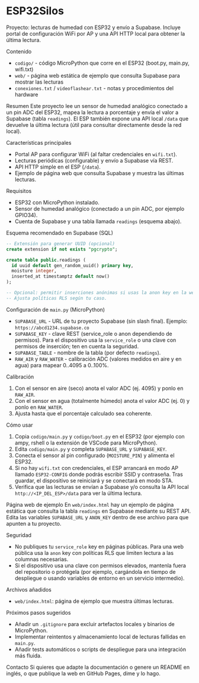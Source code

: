 # ESP32Silos

Proyecto: lecturas de humedad con ESP32 y envío a Supabase. Incluye portal de configuración WiFi por AP y una API HTTP local para obtener la última lectura.

Contenido
- `codigo/` - código MicroPython que corre en el ESP32 (boot.py, main.py, wifi.txt)
- `web/` - página web estática de ejemplo que consulta Supabase para mostrar las lecturas
- `conexiones.txt` / `videoflashear.txt` - notas y procedimientos del hardware

Resumen
Este proyecto lee un sensor de humedad analógico conectado a un pin ADC del ESP32, mapea la lectura a porcentaje y envía el valor a Supabase (tabla `readings`). El ESP también expone una API local `/data` que devuelve la última lectura (útil para consultar directamente desde la red local).

Características principales
- Portal AP para configurar WiFi (al faltar credenciales en `wifi.txt`).
- Lecturas periódicas (configurable) y envío a Supabase vía REST.
- API HTTP simple en el ESP (`/data`).
- Ejemplo de página web que consulta Supabase y muestra las últimas lecturas.

Requisitos
- ESP32 con MicroPython instalado.
- Sensor de humedad analógico (conectado a un pin ADC, por ejemplo GPIO34).
- Cuenta de Supabase y una tabla llamada `readings` (esquema abajo).

Esquema recomendado en Supabase (SQL)
```sql
-- Extensión para generar UUID (opcional)
create extension if not exists "pgcrypto";

create table public.readings (
  id uuid default gen_random_uuid() primary key,
  moisture integer,
  inserted_at timestamptz default now()
);

-- Opcional: permitir inserciones anónimas si usas la anon key en la web
-- Ajusta políticas RLS según tu caso.
```

Configuración de `main.py` (MicroPython)
- `SUPABASE_URL` - URL de tu proyecto Supabase (sin slash final). Ejemplo: `https://abcd1234.supabase.co`
- `SUPABASE_KEY` - clave REST (service_role o anon dependiendo de permisos). Para el dispositivo usa la `service_role` o una clave con permisos de inserción; ten en cuenta la seguridad.
- `SUPABASE_TABLE` - nombre de la tabla (por defecto `readings`).
- `RAW_AIR` y `RAW_WATER` - calibración ADC (valores medidos en aire y en agua) para mapear 0..4095 a 0..100%.

Calibración
1. Con el sensor en aire (seco) anota el valor ADC (ej. 4095) y ponlo en `RAW_AIR`.
2. Con el sensor en agua (totalmente húmedo) anota el valor ADC (ej. 0) y ponlo en `RAW_WATER`.
3. Ajusta hasta que el porcentaje calculado sea coherente.

Cómo usar
1. Copia `codigo/main.py` y `codigo/boot.py` en el ESP32 (por ejemplo con ampy, rshell o la extensión de VSCode para MicroPython).
2. Edita `codigo/main.py` y completa `SUPABASE_URL` y `SUPABASE_KEY`.
3. Conecta el sensor al pin configurado (`MOISTURE_PIN`) y alimenta el ESP32.
4. Si no hay `wifi.txt` con credenciales, el ESP arrancará en modo AP llamado `ESP32-CONFIG` donde podrás escribir SSID y contraseña. Tras guardar, el dispositivo se reiniciará y se conectará en modo STA.
5. Verifica que las lecturas se envían a Supabase y/o consulta la API local `http://<IP_DEL_ESP>/data` para ver la última lectura.

Página web de ejemplo
En `web/index.html` hay un ejemplo de página estática que consulta la tabla `readings` en Supabase mediante su REST API. Edita las variables `SUPABASE_URL` y `ANON_KEY` dentro de ese archivo para que apunten a tu proyecto.

Seguridad
- No publiques tu `service_role` key en páginas públicas. Para una web pública usa la `anon` key con políticas RLS que limiten lectura a las columnas necesarias.
- Si el dispositivo usa una clave con permisos elevados, mantenla fuera del repositorio o protégela (por ejemplo, cargándola en tiempo de despliegue o usando variables de entorno en un servicio intermedio).

Archivos añadidos
- `web/index.html`: página de ejemplo que muestra últimas lecturas.

Próximos pasos sugeridos
- Añadir un `.gitignore` para excluir artefactos locales y binarios de MicroPython.
- Implementar reintentos y almacenamiento local de lecturas fallidas en `main.py`.
- Añadir tests automáticos o scripts de despliegue para una integración más fluida.

Contacto
Si quieres que adapte la documentación o genere un README en inglés, o que publique la web en GitHub Pages, dime y lo hago.
